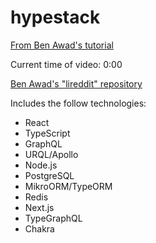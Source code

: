 # hypestack

[From Ben Awad's tutorial](https://www.youtube.com/watch?v=I6ypD7qv3Z8)

Current time of video: 0:00

[Ben Awad's "lireddit" repository](https://github.com/benawad/lireddit)

Includes the follow technologies:

- React
- TypeScript
- GraphQL
- URQL/Apollo
- Node.js
- PostgreSQL
- MikroORM/TypeORM
- Redis
- Next.js
- TypeGraphQL
- Chakra

